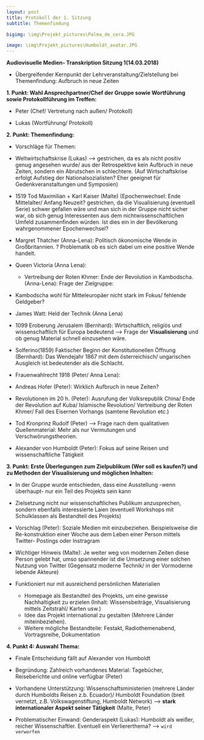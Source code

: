 ```yaml
---
layout: post
title: Protokoll der 1. Sitzung
subtitle: Themenfindung

bigimg: \img\Projekt_pictures\Palma_de_cera.JPG

image: \img\Projekt_pictures\Humboldt_avatar.JPG
---
```

**Audiovisuelle Medien- Transkription Sitzung 1(14.03.2018)**

- Übergreifender Kernpunkt der Lehrveranstaltung/Zielstellung bei Themenfindung: Aufbruch in neue Zeiten


**1. Punkt: Wahl Ansprechpartner/Chef der Gruppe sowie Wortführung sowie Protokollführung im Treffen:**

 - Peter (Chef/ Vertretung nach außen/ Protokoll)
 	  
 - Lukas (Wortführung/ Protokoll)


**2. Punkt: Themenfindung:**
 
 - Vorschläge für Themen: 
 - Weltwirtschaftskrise (Lukas) --> gestrichen, da es als nicht positiv genug angesehen wurde/ aus der Retrospektive kein Aufbruch in neue Zeiten, sondern ein Abrutschen in schlechtere.  (Auf Wirtschaftskrise erfolgt Aufstieg der Nationalsozialisten? Eher geeignet für Gedenkveranstaltungen und Symposien) 

 - 1519 Tod Maximilian + Karl Kaiser (Malte) (Epochenwechsel: Ende Mittelalter/ Anfang Neuzeit? gestrichen, da die Visualisierung (eventuell Serie) schwer gefallen wäre und man sich in der Gruppe nicht sicher war, ob sich genug Interessenten aus dem nichtwissenschaftlichen Umfeld zusammenfinden würden. Ist dies ein in der Bevölkerung wahrgenommener Epochenwechsel?

 - Margret Thatcher (Anna-Lena): Politisch ökonomische Wende in Großbritannien. ? Problematik ob es sich dabei um eine positive Wende handelt. 

 - Queen Victoria (Anna Lena):

     + Vertreibung der Roten Khmer: Ende der Revolution in Kambodscha. (Anna-Lena):     Frage der Zielgruppe: 
              
 - Kambodscha wohl für Mitteleuropäer nicht stark im Fokus/ fehlende Geldgeber?

 - James Watt: Held der Technik (Anna Lena)

 - 1099 Eroberung Jerusalem (Bernhard): Wirtschaftlich, religiös und wissenschaftlich für Europa bedeutend --> Frage der **Visualisierung** und ob genug Material schnell einzusehen wäre. 

 - Solferino(1859) Faktischer Beginn der Konstitutionellen Öffnung (Bernhard): Das Wendejahr 1867 mit dem österreichisch/ ungarischen Ausgleich ist bedeutender als die Schlacht.

 - Frauenwahlrecht 1918 (Peter/ Anna Lena): 

 - Andreas Hofer (Peter): Wirklich Aufbruch in neue Zeiten? 

 - Revolutionen im 20 h. (Peter): Ausrufung der Volksrepublik China/ Ende der Revolution auf Kuba/ Islamische Revolution/ Vertreibung der Roten Khmer/  Fall des Eisernen Vorhangs (samtene Revolution etc.) 

 - Tod Kronprinz Rudolf (Peter) --> Frage nach dem qualitativen Quellenmaterial: Mehr als nur Vermutungen und Verschwörungstheorien. 

 - Alexander von Humboldt (Peter): Fokus auf seine Reisen und wissenschaftliche Tätigkeit


**3. Punkt: Erste Überlegungen zum Zielpublikum (Wer soll es kaufen?) und zu Methoden der Visualisierung und möglichen Inhalten:**
	  
 - In der Gruppe wurde entschieden, dass eine Ausstellung -wenn überhaupt- nur ein Teil des Projekts sein kann
 - Zielsetzung nicht nur wissenschaftliches Publikum anzusprechen, sondern ebenfalls interessierte Laien (eventuell Workshops mit Schulklassen als Bestandteil des Projekts)
 - Vorschlag (Peter): Soziale Medien mit einzubeziehen. Beispielsweise die Re-konstruktion einer Woche aus dem Leben einer Person mittels Twitter-	Postings oder Instragram
				   
 - Wichtiger Hinweis (Malte): Je weiter weg von modernen Zeiten diese Person gelebt hat, umso spannender ist die Umsetzung einer solchen Nutzung von Twitter (Gegensatz moderne Technik/ in der Vormoderne lebende Akteure)
 
 - Funktioniert nur mit ausreichend persönlichen Materialien
        
    * Homepage als Bestandteil des Projekts, um eine gewisse Nachhaltigkeit zu erzielen (Inhalt: Wissensbeiträge, Visualisierung mittels Zeitstrahl/ Karten usw.) 
    * Idee das Projekt international zu gestalten (Mehrere Länder miteinbeziehen).
    *  Weitere mögliche Bestandteile: Festakt, Radiothemenabend, Vortragsreihe, Dokumentation

**4. Punkt 4: Auswahl Thema:** 
  
 * Finale Entscheidung fällt auf Alexander von Humboldt 
 * Begründung: Zahlreich vorhandenes Material: Tagebücher, Reiseberichte und online verfügbar (Peter)
  * Vorhandene Unterstützung: Wissenschaftsministerien (mehrere Länder durch Humboldts Reisen z.b. Ecuador)/ Humboldt Foundation (breit vernetzt, z.B. Volkswagenstiftung, Humboldt Network) --> **stark internationaler Aspekt seiner Tätigkeit** (Malte, Peter)

* Problematischer Einwand: Genderaspekt (Lukas): Humboldt als weißer, reicher Wissenschaftler. Eventuell ein Verliererthema? --> ```wird verworfen```

